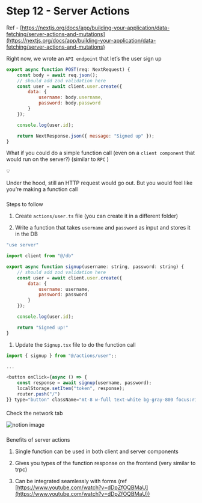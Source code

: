 # Step 12 - Server Actions

Ref - [https://nextjs.org/docs/app/building-your-application/data-fetching/server-actions-and-mutations](https://nextjs.org/docs/app/building-your-application/data-fetching/server-actions-and-mutations)

Right now, we wrote an `API endpoint` that let’s the user sign up

```javascript
export async function POST(req: NextRequest) {
    const body = await req.json();
    // should add zod validation here
    const user = await client.user.create({
        data: {
            username: body.username,
            password: body.password
        }
    });

    console.log(user.id);

    return NextResponse.json({ message: "Signed up" });
}
```

What if you could do a simple function call (even on a `client component` that would run on the server?) (similar to `RPC` )

💡

Under the hood, still an HTTP request would go out. But you would feel like you’re making a function call

### 

[](#d24198cf7dcc43c7a8b7d1d1f52a9333 "Steps to follow")Steps to follow

1.  Create `actions/user.ts` file (you can create it in a different folder)

2.  Write a function that takes `username` and `password` as input and stores it in the DB

```javascript
"use server"

import client from "@/db"

export async function signup(username: string, password: string) {
    // should add zod validation here
    const user = await client.user.create({
        data: {
            username: username,
            password: password
        }
    });

    console.log(user.id);

    return "Signed up!"
}
```

1.  Update the `Signup.tsx` file to do the function call

```javascript
import { signup } from "@/actions/user";;

...

<button onClick={async () => {
    const response = await signup(username, password);
    localStorage.setItem("token", response);
    router.push("/")
}} type="button" className="mt-8 w-full text-white bg-gray-800 focus:ring-4 focus:ring-gray-300 font-medium rounded-lg text-sm px-5 py-2.5 me-2 mb-2">Sign in</button>
```

#### 

[](#fb9be5b23f4a4210a7bdd5793f7c5eea "Check the network tab")Check the network tab

![notion image](https://www.notion.so/image/https%3A%2F%2Fprod-files-secure.s3.us-west-2.amazonaws.com%2F085e8ad8-528e-47d7-8922-a23dc4016453%2F5c2df6c3-b672-49a6-bd49-bef3797e9c05%2FScreenshot_2024-03-03_at_6.03.43_PM.png?table=block&id=9e3a311b-c236-43fe-9eb5-21e199fa6498&cache=v2)

### 

[](#9b47e5dce473455baddd30298a9c1f7b "Benefits of server actions")Benefits of server actions

1.  Single function can be used in both client and server components

2.  Gives you types of the function response on the frontend (very similar to trpc)

3.  Can be integrated seamlessly with forms (ref [https://www.youtube.com/watch?v=dDpZfOQBMaU](https://www.youtube.com/watch?v=dDpZfOQBMaU))